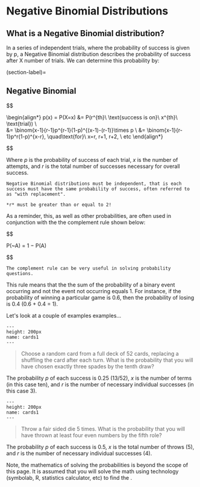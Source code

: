 # Negative Binomial Distributions

## What is a Negative Binomial distribution?

In a series of independent trials, where the probability of success is given by p, a Negative Binomial distribution describes the probability of success after X number of trials.  We can determine this probability by:



(section-label)=
## Negative Binomial
$$

\begin{align*} 
p(x) = P(X=x) &= P(r^{th}\ \text{success is on}\ x^{th}\ \text{trial}) \\  
&= \binom{x-1}{r-1}p^{r-1}(1-p)^{(x-1)-(r-1)}\times p \\ 
&= \binom{x-1}{r-1}p^r(1-p)^{x-r}, \quad\text{for}\ x=r, r+1, r+2, \ etc 
\end{align*}

$$

Where *p* is the probability of success of each trial, *x* is the number of attempts, and *r* is the total number of successes necessary for overall success.

```{warning}
Negative Binomial distributions must be independent, that is each success must have the same probability of success, often referred to as "with replacement".
```
```{warning}
*r* must be greater than or equal to 2!
```

As a reminder, this, as well as other probabilities, are often used in conjunction with the the complement rule shown below:


$$

P(~A) = 1 − P(A)


$$ 

```{margin} The Complement Rule
The complement rule can be very useful in solving probability questions.
```

This rule means that the the sum of the probability of a binary event occurring and not the event not occurring equals 1.  For instance, if the probability of winning a particular game is 0.6, then the probability of losing is 0.4 (0.6 + 0.4 = 1).

Let's look at a couple of examples examples...



```{figure} Fanned-Playing-Card-Transparent.png
---
height: 200px
name: cards1
---
```

                                                                     
>Choose a random card from a full deck of 52 cards, replacing a shuffling the card after each turn.  What is the probability that you will have chosen exactly three spades by the tenth draw?

The probability *p* of each success is 0.25 (13/52), *x* is the number of terms (in this case ten), and *r* is the number of necessary individual successes (in this case 3).

```{figure} pngwing.com.png
---
height: 200px
name: cards1
---
```

>Throw a fair sided die 5 times.  What is the probability that you will have thrown at least four even numbers by the fifth role?

The probability *p* of each success is 0.5, *x* is the total number of throws (5), and *r* is the number of necessary individual successes (4).



Note, the mathematics of solving the probabilities is beyond the scope of this page.  It is assumed that you will solve the math using technology (symbolab, R, statistics calculator, etc) to find the [](section-label).



